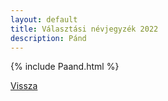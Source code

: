 ```yaml
---
layout: default
title: Választási névjegyzék 2022
description: Pánd
---
```


{% include Paand.html %}

[Vissza](./)